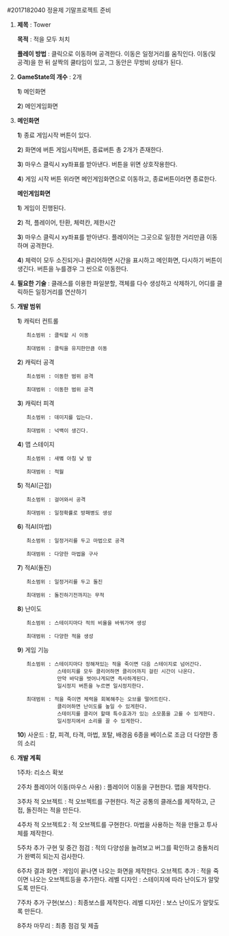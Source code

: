 #2017182040 정윤제 기말프로젝트 준비

1. **제목** : Tower

   **목적** : 적을 모두 처치

   **플레이 방법** : 클릭으로 이동하며 공격한다. 이동은 일정거리를 움직인다. 이동(및 공격)을 한 뒤 살짝의 쿨타임이 있고, 그 동안은 무방비 상태가 된다. 

2. **GameState의 개수** : 2개

   **1**) 메인화면

   **2**) 메인게임화면

3. **메인화면** 

   **1**) 종료 게임시작 버튼이 있다.

   **2**) 화면에 버튼 게임시작버튼, 종료버튼 총 2개가 존재한다.

   **3**) 마우스 클릭시 xy좌표를 받아낸다. 버튼을 위면 상호작용한다.

   **4**) 게임 시작 버튼 위라면 메인게임화면으로 이동하고, 종료버튼이라면 종료한다.

   **메인게임화면**

   **1**) 게임이 진행된다.

   **2**) 적, 플레이어, 탄환, 체력칸, 제한시간

   **3**) 마우스 클릭시 xy좌표를 받아낸다. 플레이어는 그곳으로 일정한 거리만큼 이동하며 공격한다.

   **4**) 체력이 모두 소진되거나 클리어하면 시간을 표시하고 메인화면, 다시하기 버튼이 생긴다.
          버튼을 누를경우 그 씬으로 이동한다.

4. **필요한 기술** : 클래스를 이용한 파일분할, 객체를 다수 생성하고 삭제하기, 어디를 클릭하든 일정거리를 연산하기

5. **개발 범위**

   **1**) 캐릭터 컨트롤
   
          최소범위 : 클릭할 시 이동 
          
          최대범위 : 클릭을 유지한만큼 이동

   **2**) 캐릭터 공격
   
          최소범위 : 이동한 범위 공격
          
          최대범위 : 이동한 범위 공격
          
   **3**) 캐릭터 피격
   
          최소범위 : 데미지를 입는다.
          
          최대범위 : 넉백이 생긴다.
          
   **4**) 맵 스테이지
   
          최소범위 : 새볔 아침 낮 밤
          
          최대범위 : 적월
          
   **5**) 적AI(근접)
   
          최소범위 : 걸어와서 공격
          
          최대범위 : 일정확률로 방패병도 생성
          
   **6**) 적AI(마법)
   
          최소범위 : 일정거리를 두고 마법으로 공격
          
          최대범위 : 다양한 마법을 구사
          
   **7**) 적AI(돌진)
   
          최소범위 : 일정거리를 두고 돌진
          
          최대범위 : 돌진하기전까지는 무적
          
   **8**) 난이도
   
          최소범위 : 스테이지마다 적의 비율을 바꿔가며 생성
          
          최대범위 : 다양한 적을 생성
          
   **9**) 게임 기능
   
          최소범위 : 스테이지마다 정해져있는 적을 죽이면 다음 스테이지로 넘어간다.
                    스테이지를 모두 클리어하면 클리어까지 걸린 시간이 나온다.
                    만약 바닥을 벗어나게되면 즉사하게된다.
                    일시정지 버튼을 누르면 일시정지한다.
                    
          최대범위 : 적을 죽이면 체력을 회복해주는 오브를 떨어트린다.
                    클리어하면 난이도를 높일 수 있게한다.
                    스테이지를 클리어 할때 특수효과가 있는 소모품을 고를 수 있게한다.
                    일시정지에서 소리를 끌 수 있게한다.
          
   **10**) 사운드 : 칼, 피격, 타격, 마법, 포탈, 배경음 6종을 베이스로 조금 더 다양한 종의 소리
   
6. **개발 계획**

    1주차: 리소스 확보
    
    2주차 플레이어 이동(마우스 사용) : 플레이어 이동을 구현한다. 맵을 제작한다.

    3주차 적 오브젝트 : 적 오브젝트를 구현한다. 적군 공통의 클래스를 제작하고, 근접, 돌진하는 적을 만든다.

    4주차 적 오브젝트2 : 적 오브젝트를 구현한다. 마법을 사용하는 적을 만들고 투사체를 제작한다.

    5주차 추가 구현 및 중간 점검 : 적의 다양성을 늘려보고 버그를 확인하고 충돌처리가 완벽히 되는지 검사한다. 

    6주차 결과 화면 : 게임이 끝나면 나오는 화면을 제작한다.
          오브젝트 추가 : 적을 죽이면 나오는 오브젝트등을 추가한다.
          레벨 디자인 :  스테이지에 따라 난이도가 알맞도록 만든다.

    7주차 추가 구현(보스) : 최종보스를 제작한다.
          레벨 디자인 : 보스 난이도가 알맞도록 만든다.

    8주차 마무리 : 최종 점검 및 제출
